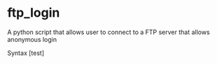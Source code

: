 # ftp_login
A python script that allows user to connect to a FTP server that allows anonymous login

Syntax
[test]
